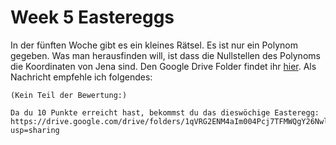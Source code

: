# Week 5 Eastereggs

In der fünften Woche gibt es ein kleines Rätsel. Es ist nur ein Polynom gegeben. Was man herausfinden will, ist dass die Nullstellen des Polynoms die Koordinaten von Jena sind.
Den Google Drive Folder findet ihr [hier](https://drive.google.com/drive/folders/1qVRG2ENM4aIm004Pcj7TFMWQgY26NwlU?usp=sharing).
Als Nachricht empfehle ich folgendes:

```text
(Kein Teil der Bewertung:)

Da du 10 Punkte erreicht hast, bekommst du das dieswöchige Easteregg:
https://drive.google.com/drive/folders/1qVRG2ENM4aIm004Pcj7TFMWQgY26NwlU?usp=sharing
```
